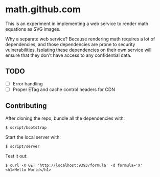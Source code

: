 # math.github.com

This is an experiment in implementing a web service to render math equations as SVG images.

Why a separate web service? Because rendering math requires a lot of dependencies, and those dependencies are prone to security vulnerabilities. Isolating these dependencies on their own service will ensure that they don't have access to any confidential data.

## TODO

* [ ] Error handling
* [ ] Proper ETag and cache control headers for CDN

## Contributing

After cloning the repo, bundle all the dependencies with:

    $ script/bootstrap

Start the local server with:

    $ script/server

Test it out:

    $ curl -X GET 'http://localhost:9393/formula' -d formula='X'
    <h1>Hello World</h1>
